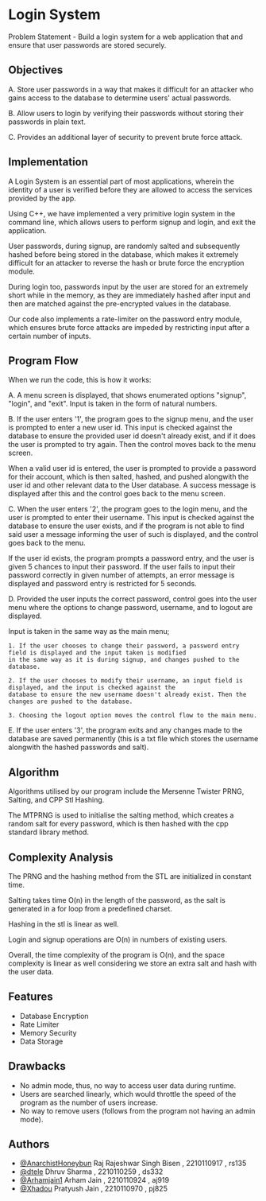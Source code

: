 
# Login System

Problem Statement - Build a login system for a web application that and ensure that user passwords are stored securely.

## Objectives

A. Store user passwords in a way that makes it difficult for an attacker who gains access to the database to determine users' actual passwords.

B. Allow users to login by verifying their passwords without storing their passwords in plain text.

C. Provides an additional layer of security to prevent brute force attack.

## Implementation

A Login System is an essential part of most applications, wherein the identity of a user is verified before they are allowed to access the services provided by the app.

Using C++, we have implemented a very primitive login system in the command line, which allows users to perform signup and login, and exit the application.

User passwords, during signup, are randomly salted and subsequently hashed before being stored in the database, which makes it extremely difficult for an attacker to reverse the hash or brute force the encryption module.

During login too, passwords input by the user are stored for an extremely short while in the memory, as they are immediately hashed after input and then are matched against the pre-encrypted values in the database.

Our code also implements a rate-limiter on the password entry module, which ensures brute force attacks are impeded by restricting input after a certain number of inputs.

## Program Flow

When we run the code, this is how it works:

A. A menu screen is displayed, that shows enumerated options "signup", "login", and "exit". Input is taken in the form of natural numbers.

B. If the user enters '1', the program goes to the signup menu, and the user is prompted to enter a new user id. This input is checked against the database to ensure the provided user id doesn't already exist, and if it does the user is prompted to try again. Then the control moves back to the menu screen.

When a valid user id is entered, the user is prompted to provide a password for their account, which is then salted, hashed, and pushed alongwith the user id and other relevant data to the User database. A success message is displayed after this and the control goes back to the menu screen.

C. When the user enters '2', the program goes to the login menu, and the user is prompted to enter their username. This input is checked against the database to ensure the user exists, and if the program is not able to find said user a message informing the user of such is displayed, and the control goes back to the menu.

If the user id exists, the program prompts a password entry, and the user is given 5 chances to input their password. If the user fails to input their password correctly in given number of attempts, an error message is displayed and password entry is restricted for 5 seconds.

D. Provided the user inputs the correct password, control goes into the user menu where the options to change password, username, and to logout are displayed.

Input is taken in the same way as the main menu;

    1. If the user chooses to change their password, a password entry field is displayed and the input taken is modified 
    in the same way as it is during signup, and changes pushed to the database.
    
    2. If the user chooses to modify their username, an input field is displayed, and the input is checked against the
    database to ensure the new username doesn't already exist. Then the changes are pushed to the database.
    
    3. Choosing the logout option moves the control flow to the main menu.

E. If the user enters '3', the program exits and any changes made to the database are saved permanently (this is a txt file which stores the username alongwith the hashed passwords and salt).



## Algorithm

Algorithms utilised by our program include the Mersenne Twister PRNG, Salting, and CPP Stl Hashing. 

The MTPRNG is used to initialise the salting method, which creates a random salt for every password, which is then hashed with the cpp standard library method.


## Complexity Analysis

The PRNG and the hashing method from the STL are initialized in constant time.

Salting takes time O(n) in the length of the password, as the salt is generated in a for loop from a predefined charset.

Hashing in the stl is linear as well.

Login and signup operations are O(n) in numbers of existing users.

Overall, the time complexity of the program is O(n), and the space complexity is linear as well considering we store an extra salt and hash with the user data.


## Features

- Database Encryption
- Rate Limiter
- Memory Security
- Data Storage


## Drawbacks

- No admin mode, thus, no way to access user data during runtime.
- Users are searched linearly, which would throttle the speed of the program as the number of users increase.
- No way to remove users (follows from the program not having an admin mode).



## Authors

- [@AnarchistHoneybun](https://github.com/AnarchistHoneybun)
    Raj Rajeshwar Singh Bisen , 2210110917 , rs135
- [@dtele](https://github.com/dtele)
    Dhruv Sharma , 2210110259 , ds332
- [@Arhamjain1](https://github.com/Arhamjain1)
    Arham Jain , 2210110924 , aj919
- [@Xhadou](https://github.com/Xhadou)
    Pratyush Jain , 2210110970 , pj825

